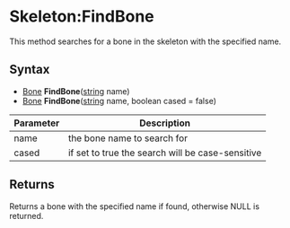# Skeleton:FindBone

This method searches for a bone in the skeleton with the specified name.

## Syntax

- [Bone](Bone.md) **FindBone**([string](https://www.lua.org/manual/5.4/manual.html#6.4) name)
- [Bone](Bone.md) **FindBone**([string](https://www.lua.org/manual/5.4/manual.html#6.4) name, boolean cased = false)

| Parameter | Description |
|---|---|
| name | the bone name to search for |
| cased | if set to true the search will be case-sensitive |

## Returns

Returns a bone with the specified name if found, otherwise NULL is returned.
